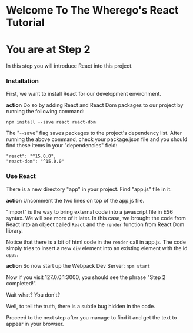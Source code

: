 # Welcome To The Wherego's React Tutorial

# You are at Step 2 

In this step you will introduce React into this project.

### Installation
First, we want to install React for our development environment.

**action** Do so by adding React and React Dom packages to our project by running the following command:
```
npm install --save react react-dom
```

The "--save" flag saves packages to the project's dependency list. After running the above command, check your package.json file and you should find these items in your "dependencies" field:

```
"react": "^15.0.0",
"react-dom": "^15.0.0"
```

### Use React
There is a new directory "app" in your project. Find "app.js" file in it.

**action** Uncomment the two lines on top of the app.js file.

"import" is the way to bring external code into a javascript file in ES6 syntax. We will see more of it later. In this case, we brought the code from React into an object called `React` and the `render` function from React Dom library.

Notice that there is a bit of html code in the `render` call in app.js. The code simply tries to insert a new `div` element into an existing element with the id `apps`.

**action** So now start up the Webpack Dev Server: `npm start`

Now if you visit 127.0.0.1:3000, you should see the phrase "Step 2 completed!".

Wait what? You don't?

Well, to tell the truth, there is a subtle bug hidden in the code.

Proceed to the next step after you manage to find it and get the text to appear in your browser.
